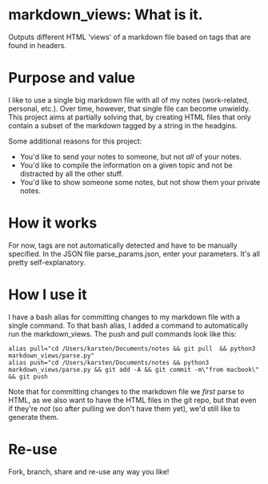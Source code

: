 # markdown_views: What is it.
Outputs different HTML 'views' of a markdown file based on tags that are found in headers.

# Purpose and value
I like to use a single big markdown file with all of my notes (work-related, personal, etc.). Over time, however,
that single file can become unwieldy. This project aims at partially solving that, by creating HTML files that
only contain a subset of the markdown tagged by a string in the headgins.

Some additional reasons for this project:
- You'd like to send your notes to someone, but not *all* of your notes.
- You'd like to compile the information on a given topic and not be distracted by all the other stuff.
- You'd like to show someone some notes, but not show them your private notes.

# How it works
For now, tags are not automatically detected and have to be manually specified. In the JSON file parse_params.json, enter your parameters. It's all pretty self-explanatory.

# How I use it
I have a bash alias for committing changes to my markdown file with a single command. To that bash alias, I added a 
command to automatically run the markdown_views. The push and pull commands look like this:
```
alias pull="cd /Users/karsten/Documents/notes && git pull  && python3 markdown_views/parse.py"
alias push="cd /Users/karsten/Documents/notes && python3 markdown_views/parse.py && git add -A && git commit -m\"from macbook\" && git push
```
Note that for committing changes to the markdown file we *first* parse to HTML, as we also want to have the HTML files in the git repo, but that even if they're *not* (so after pulling we don't have them yet), we'd still like to generate them.

# Re-use
Fork, branch, share and re-use any way you like!
